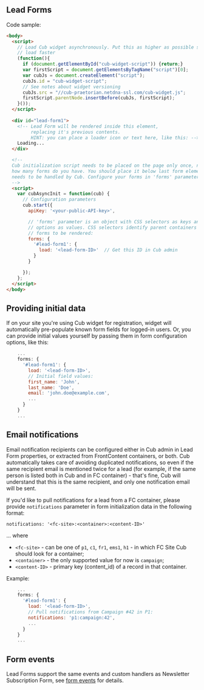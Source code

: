 ## Lead Forms

Code sample:
```html
<body>
  <script>
    // Load Cub widget asynchronously. Put this as higher as possible so widget will
    // load faster
    (function(){
      if (document.getElementById("cub-widget-script")) {return;}
      var firstScript = document.getElementsByTagName("script")[0];
      var cubJs = document.createElement("script");
      cubJs.id = "cub-widget-script";
      // See notes about widget versioning
      cubJs.src = "//cub-praetorian.netdna-ssl.com/cub-widget.js";
      firstScript.parentNode.insertBefore(cubJs, firstScript);
    }());
  </script>
  
  <div id="lead-form1">
    <!-- Lead Form will be rendered inside this element, 
         replacing it's previous contents.
         HINT: you can place a loader icon or text here, like this: -->
    Loading...
  </div>

  <!--
  Cub initialization script needs to be placed on the page only once, no matter 
  how many forms do you have. You should place it below last form element which 
  needs to be handled by Cub. Configure your forms in 'forms' parameter below:
  -->
  <script>
    var cubAsyncInit = function(cub) {
      // Configuration parameters
      cub.start({
        apiKey: '<your-public-API-key>',

        // 'forms' parameter is an object with CSS selectors as keys and form 
        // options as values. CSS selectors identify parent containers for 
        // forms to be rendered:
        forms: {
          '#lead-form1': {
            load: '<lead-form-ID>'  // Get this ID in Cub admin
          }
        }

      });
    };
  </script>
</body>
```

## Providing initial data

If on your site you're using Cub widget for registration, widget will 
automatically pre-populate known form fields for logged-in users. Or, you can
provide initial values yourself by passing them in form configuration options,
like this:

```js
    ...
    forms: {
      '#lead-form1': {
        load: '<lead-form-ID>',
        // Initial field values:
        first_name: 'John',
        last_name: 'Doe',
        email: 'john.doe@example.com',
        ...
      }
    }
    ...
```

## Email notifications

Email notification recipients can be configured either in Cub admin in Lead Form
properties, or extracted from FrontContent containers, or both. Cub 
automatically takes care of avoiding duplicated notifications, so even if the 
same recipient email is mentioned twice for a lead (for example, if the same 
person is listed both in Cub and in FC container) - that's fine, Cub will 
understand that this is the same recipient, and only one notification email will 
be sent. 

If you'd like to pull notifications for a lead from a FC container, please 
provide ``notifications`` parameter in form initialization data in the following 
format:

```
notifications: '<fc-site>:<container>:<content-ID>'
```
 
... where

* ``<fc-site>`` - can be one of ``p1``, ``c1``, ``fr1``, ``ems1``, ``h1`` - 
  in which FC Site Cub should look for a container;
* ``<container>`` - the only supported value for now is ``campaign``;
* ``<content-ID>`` - primary key (content_id) of a record in that container.
  
Example:

```js
    ...
    forms: {
      '#lead-form1': {
        load: '<lead-form-ID>',
        // Pull notifications from Campaign #42 in P1:
        notifications: 'p1:campaign:42',
        ...
      }
    }
    ...
```

## Form events

Lead Forms support the same events and custom handlers as Newsletter 
Subscription Form, see [form events](form-events.md) for details.

